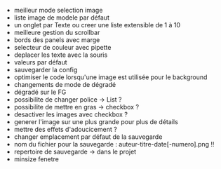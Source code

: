 - meilleur mode selection image
- liste image de modele par défaut
- un onglet par Texte ou creer une liste extensible de 1 à 10
- meilleure gestion du scrollbar
- bords des panels avec marge
- selecteur de couleur avec pipette
- deplacer les texte avec la souris
- valeurs par défaut
- sauvegarder la config
- optimiser le code lorsqu'une image est utilisée pour le background
- changements de mode de dégradé
- dégradé sur le FG
- possibilite de changer police -> List ?
- possibilite de mettre en gras -> checkbox ?
- desactiver les images avec checkbox ?
- generer l'image sur une plus grande pour plus de détails
- mettre des effets d'adoucicement ?
- changer emplacement par défaut de la sauvegarde
- nom du fichier pour la sauvegarde : auteur-titre-date[-numero].png !!
- repertoire de sauvegarde -> dans le projet
- minsize fenetre
